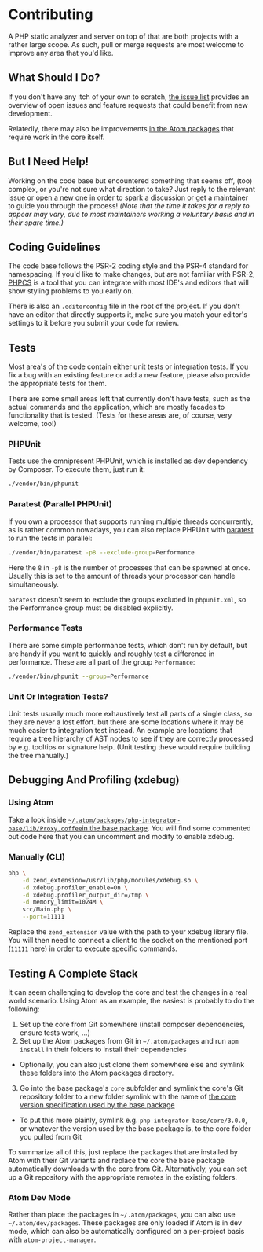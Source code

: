 # Contributing
A PHP static analyzer and server on top of that are both projects with a rather large scope. As such, pull or merge requests are most welcome to improve any area that you'd like.

## What Should I Do?
If you don't have any itch of your own to scratch, [the issue list](https://gitlab.com/php-integrator/core/issues) provides an overview of open issues and feature requests that could benefit from new development.

Relatedly, there may also be improvements [in the Atom packages](https://github.com/php-integrator) that require work in the core itself.

## But I Need Help!
Working on the code base but encountered something that seems off, (too) complex, or you're not sure what direction to take? Just reply to the relevant issue or [open a new one](https://gitlab.com/php-integrator/core/issues/new) in order to spark a discussion or get a maintainer to guide you through the process! _(Note that the time it takes for a reply to appear may vary, due to most maintainers working a voluntary basis and in their spare time.)_

## Coding Guidelines
The code base follows the PSR-2 coding style and the PSR-4 standard for namespacing. If you'd like to make changes, but are not familiar with PSR-2, [PHPCS](https://github.com/squizlabs/PHP_CodeSniffer) is a tool that you can integrate with most IDE's and editors that will show styling problems to you early on.

There is also an `.editorconfig` file in the root of the project. If you don't have an editor that directly supports it, make sure you match your editor's settings to it before you submit your code for review.

## Tests
Most area's of the code contain either unit tests or integration tests. If you fix a bug with an existing feature or add a new feature, please also provide the appropriate tests for them.

There are some small areas left that currently don't have tests, such as the actual commands and the application, which are mostly facades to functionality that is tested. (Tests for these areas are, of course, very welcome, too!)

### PHPUnit
Tests use the omnipresent PHPUnit, which is installed as dev dependency by Composer. To execute them, just run it:

```sh
./vendor/bin/phpunit
```

### Paratest (Parallel PHPUnit)
If you own a processor that supports running multiple threads concurrently, as is rather common nowadays, you can also replace PHPUnit with [paratest](https://github.com/brianium/paratest) to run the tests in parallel:

```sh
./vendor/bin/paratest -p8 --exclude-group=Performance
```

Here the `8` in `-p8` is the number of processes that can be spawned at once. Usually this is set to the amount of threads your processor can handle simultaneously.

`paratest` doesn't seem to exclude the groups excluded in `phpunit.xml`, so the Performance group must be disabled explicitly.

### Performance Tests
There are some simple performance tests, which don't run by default, but are handy if you want to quickly and roughly test a difference in performance. These are all part of the group `Performance`:

```sh
./vendor/bin/phpunit --group=Performance
```

### Unit Or Integration Tests?
Unit tests usually much more exhaustively test all parts of a single class, so they are never a lost effort. but there are some locations where it may be much easier to integration test instead. An example are locations that require a tree hierarchy of AST nodes to see if they are correctly processed by e.g. tooltips or signature help. (Unit testing these would require building the tree manually.)

## Debugging And Profiling (xdebug)
### Using Atom
Take a look inside [`~/.atom/packages/php-integrator-base/lib/Proxy.coffee`in the base package](https://github.com/php-integrator/atom-base/blob/master/lib/Proxy.coffee#L100). You will find some commented out code here that you can uncomment and modify to enable xdebug.

### Manually (CLI)
```sh
php \
    -d zend_extension=/usr/lib/php/modules/xdebug.so \
    -d xdebug.profiler_enable=On \
    -d xdebug.profiler_output_dir=/tmp \
    -d memory_limit=1024M \
    src/Main.php \
    --port=11111
```

Replace the `zend_extension` value with the path to your xdebug library file. You will then need to connect a client to the socket on the mentioned port (`11111` here) in order to execute specific commands.

## Testing A Complete Stack
It can seem challenging to develop the core and test the changes in a real world scenario. Using Atom as an example, the easiest is probably to do the following:

1. Set up the core from Git somewhere (install composer dependencies, ensure tests work, ...)
2. Set up the Atom packages from Git in `~/.atom/packages` and run `apm install` in their folders to install their dependencies
  * Optionally, you can also just clone them somewhere else and symlink these folders into the Atom packages directory.
3. Go into the base package's `core` subfolder and symlink the core's Git repository folder to a new folder symlink with the name of [the core version specification used by the base package](https://github.com/php-integrator/atom-base/blob/master/lib/Main.coffee#L161)
  * To put this more plainly, symlink e.g. `php-integrator-base/core/3.0.0`, or whatever the version used by the base package is, to the core folder you pulled from Git

To summarize all of this, just replace the packages that are installed by Atom with their Git variants and replace the core the base package automatically downloads with the core from Git. Alternatively, you can set up a Git repository with the appropriate remotes in the existing folders.

### Atom Dev Mode
Rather than place the packages in `~/.atom/packages`, you can also use `~/.atom/dev/packages`. These packages are only loaded if Atom is in dev mode, which can also be automatically configured on a per-project basis with `atom-project-manager`.
